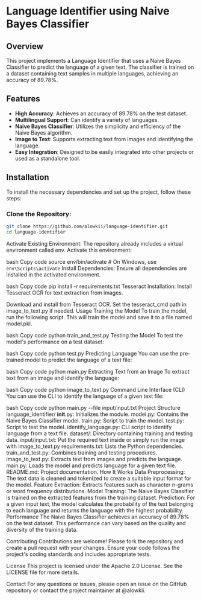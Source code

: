 # Language Identifier using Naive Bayes Classifier

## Overview
This project implements a Language Identifier that uses a Naive Bayes Classifier to predict the language of a given text. The classifier is trained on a dataset containing text samples in multiple languages, achieving an accuracy of 89.78%.

## Features
- **High Accuracy**: Achieves an accuracy of 89.78% on the test dataset.
- **Multilingual Support**: Can identify a variety of languages.
- **Naive Bayes Classifier**: Utilizes the simplicity and efficiency of the Naive Bayes algorithm.
- **Image to Text**: Supports extracting text from images and identifying the language.
- **Easy Integration**: Designed to be easily integrated into other projects or used as a standalone tool.

## Installation
To install the necessary dependencies and set up the project, follow these steps:

### Clone the Repository:
```bash
git clone https://github.com/alowkii/language-identifier.git
cd language-identifier
```
Activate Existing Environment:
The repository already includes a virtual environment called env. Activate this environment:

bash
Copy code
source env/bin/activate # On Windows, use `env\Scripts\activate`
Install Dependencies:
Ensure all dependencies are installed in the activated environment.

bash
Copy code
pip install -r requirements.txt
Tesseract Installation:
Install Tesseract OCR for text extraction from images.

Download and install from Tesseract OCR.
Set the tesseract_cmd path in image_to_text.py if needed.
Usage
Training the Model
To train the model, run the following script. This will train the model and save it to a file named model.pkl.

bash
Copy code
python train_and_test.py
Testing the Model
To test the model's performance on a test dataset:

bash
Copy code
python test.py
Predicting Language
You can use the pre-trained model to predict the language of a text file:

bash
Copy code
python main.py
Extracting Text from an Image
To extract text from an image and identify the language:

bash
Copy code
python image_to_text.py
Command Line Interface (CLI)
You can use the CLI to identify the language of a given text file:

bash
Copy code
python main.py --file input/input.txt
Project Structure
language_identifier/
**init**.py: Initializes the module.
model.py: Contains the Naive Bayes Classifier model.
train.py: Script to train the model.
test.py: Script to test the model.
identify_language.py: CLI script to identify language from a text file.
dataset/: Directory containing training and testing data.
input/input.txt: Put the required text inside or simply run the image with image_to_text.py
requirements.txt: Lists the Python dependencies.
train_and_test.py: Combines training and testing procedures.
image_to_text.py: Extracts text from images and predicts the language.
main.py: Loads the model and predicts language for a given text file.
README.md: Project documentation.
How It Works
Data Preprocessing: The text data is cleaned and tokenized to create a suitable input format for the model.
Feature Extraction: Extracts features such as character n-grams or word frequency distributions.
Model Training: The Naive Bayes Classifier is trained on the extracted features from the training dataset.
Prediction: For a given input text, the model calculates the probability of the text belonging to each language and returns the language with the highest probability.
Performance
The Naive Bayes Classifier achieves an accuracy of 89.78% on the test dataset. This performance can vary based on the quality and diversity of the training data.

Contributing
Contributions are welcome! Please fork the repository and create a pull request with your changes. Ensure your code follows the project's coding standards and includes appropriate tests.

License
This project is licensed under the Apache 2.0 License. See the LICENSE file for more details.

Contact
For any questions or issues, please open an issue on the GitHub repository or contact the project maintainer at @alowkii.
